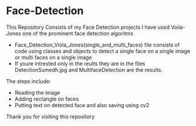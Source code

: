 # Face-Detection
This Repository Consists of my Face Detection projects
I have used Voila-Jones one of the prominent face detection algoritms

* Face_Detection_Viola_Jones(single_and_multi_faces) file consists of code using classes and objects to detect a single face on a single image or multi faces on a single image
* If youre intrested only in the reults they are in the files DetectionSumedh.jpg and MultifaceDetection are the results.

The steps include:
* Reading the image
* Adding rectangle on faces
* Putting text on detected face and also saving using cv2
  

Thank you for visiting this repository
